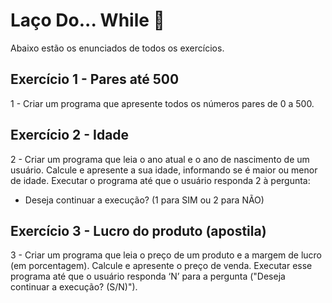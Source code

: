 
# Laço Do... While 🦄

Abaixo estão os enunciados de todos os exercícios.
## Exercício 1 - Pares até 500
1 - Criar um programa que apresente todos os números pares de 0 a 500.

## Exercício 2 - Idade
2 - Criar um programa que leia o ano atual e o ano de nascimento de um usuário. Calcule e apresente a sua idade, informando se é maior ou menor de idade. Executar o programa até que o usuário responda 2 à pergunta:
- Deseja continuar a execução? (1 para SIM ou 2 para NÃO)

## Exercício 3 - Lucro do produto (apostila)
3 - Criar um programa que leia o preço de um produto e a margem de lucro (em porcentagem).
Calcule e apresente o preço de venda. Executar esse programa até que o usuário responda ‘N’
para a pergunta ("Deseja continuar a execução? (S/N)").